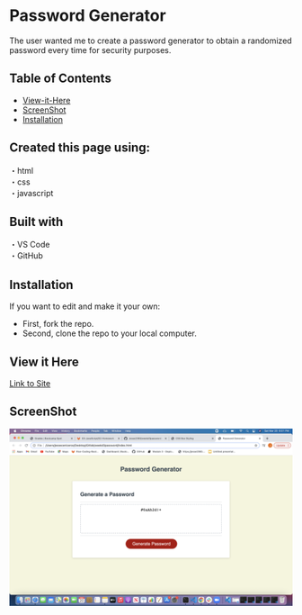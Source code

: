# Password Generator

The user wanted me to create a password generator to obtain a randomized password every time for security purposes.

## Table of Contents
  - [View-it-Here](#View-it-Here)
  - [ScreenShot](#Screenshot)
  - [Installation](#Installation)

## Created this page using: <br>

・html <br>
・css <br>
・javascript <br>

## Built with  <br>

・VS Code <br>
・GitHub

## Installation
If you want to edit and make it your own: <br>
* First, fork the repo.
* Second, clone the repo to your local computer.

## View it Here

[Link to Site](https://jesse2360.github.io/weekd3password/)

## ScreenShot

![photo](https://github.com/Jesse2360/weekd3password/blob/ed38367316a0939f838808113a311c1524c1b69d/images/screenshotpassword.png)